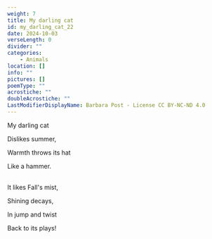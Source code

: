 ```yaml
---
weight: 7
title: My darling cat
id: my_darling_cat_22
date: 2024-10-03
verseLength: 0
divider: ""
categories:
    - Animals
location: []
info: ""
pictures: []
poemType: ""
acrostiche: ""
doubleAcrostiche: ""
LastModifierDisplayName: Barbara Post - License CC BY-NC-ND 4.0
---
```

My darling cat

Dislikes summer,

Warmth throws its hat

Like a hammer.

 \
It likes Fall's mist,

Shining decays,

In jump and twist

Back to its plays!